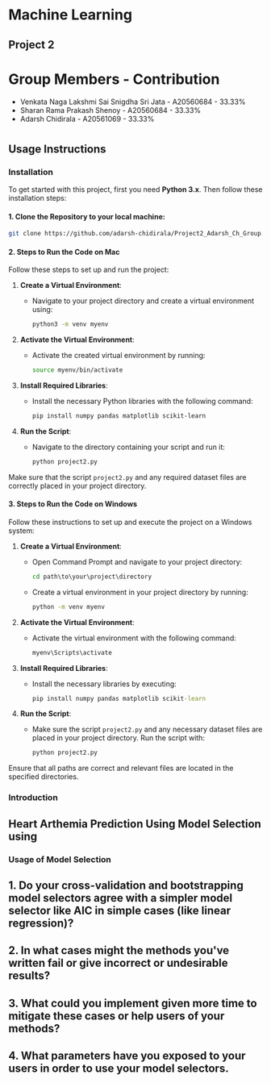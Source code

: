 # Machine Learning
## Project 2 

# Group Members - Contribution

* Venkata Naga Lakshmi Sai Snigdha Sri Jata - A20560684 - 33.33%
* Sharan Rama Prakash Shenoy - A20560684 - 33.33%
* Adarsh Chidirala - A20561069 - 33.33%

# ###################################################
## Usage Instructions

### Installation

To get started with this project, first you need **Python 3.x**. Then follow these installation steps:

#### 1. Clone the Repository to your local machine:

```bash
git clone https://github.com/adarsh-chidirala/Project2_Adarsh_Ch_Group.git 
```
#### 2. Steps to Run the Code on Mac

Follow these steps to set up and run the project:

1. **Create a Virtual Environment**:
   - Navigate to your project directory and create a virtual environment using:
     ```bash
     python3 -m venv myenv
     ```

2. **Activate the Virtual Environment**:
   - Activate the created virtual environment by running:
     ```bash
     source myenv/bin/activate
     ```

3. **Install Required Libraries**:
   - Install the necessary Python libraries with the following command:
     ```bash
     pip install numpy pandas matplotlib scikit-learn
     ```

4. **Run the Script**:
   - Navigate to the directory containing your script and run it:
     ```bash
     python project2.py
     ```

Make sure that the script `project2.py` and any required dataset files are correctly placed in your project directory.

#### 3. Steps to Run the Code on Windows

Follow these instructions to set up and execute the project on a Windows system:


1. **Create a Virtual Environment**:
   - Open Command Prompt and navigate to your project directory:
     ```cmd
     cd path\to\your\project\directory
     ```
   - Create a virtual environment in your project directory by running:
     ```cmd
     python -m venv myenv
     ```

2. **Activate the Virtual Environment**:
   - Activate the virtual environment with the following command:
     ```cmd
     myenv\Scripts\activate
     ```

3. **Install Required Libraries**:
   - Install the necessary libraries by executing:
     ```cmd
     pip install numpy pandas matplotlib scikit-learn
     ```

4. **Run the Script**:
   - Make sure the script `project2.py` and any necessary dataset files are placed in your project directory. Run the script with:
     ```cmd
     python project2.py
     ```

Ensure that all paths are correct and relevant files are located in the specified directories.



### Introduction
## Heart Arthemia Prediction Using Model Selection using 



### Usage of Model Selection

## 1. Do your cross-validation and bootstrapping model selectors agree with a simpler model selector like AIC in simple cases (like linear regression)?


## 2. In what cases might the methods you've written fail or give incorrect or undesirable results?


## 3. What could you implement given more time to mitigate these cases or help users of your methods?


## 4. What parameters have you exposed to your users in order to use your model selectors.

<!-- 
### Code Visualization:
- The following screenshots display the results of each test case implemented in this project:

### 1. Small_test.csv:
- Tests the model on a small dataset, and verifies if the predictions are reasonable.
- i. Training Loss:
    ![Small Test Image](small_test1.jpeg)
- ii. Predicted vs Actual:
    ![Small Test Image](small_test2.jpeg)
- iii. Residual plots:
    ![Small Test Image](small_test3.jpeg)
- iv. Final Results:
    ![Small Test Image](small_test_output.jpeg)

### 2. data_long.csv:
- Tests the model on a large dataset, and verifies if the predictions are reasonable.
- i. Training Loss:
    ![Long Data Test Image](large_data1.jpeg)
- ii. Predicted vs Actual:
    ![Long Data Image](large_data2.jpeg)
- iii. Residual plots:
    ![Long Data Image](large_data3.jpeg)
- iv. Final Results:
    ![Small Test Image](large_data_output.jpeg) -->
